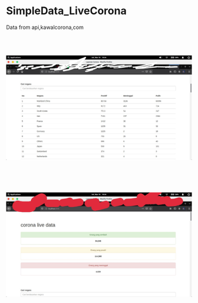 # SimpleData_LiveCorona
Data from api,kawalcorona,com
<br><br><br><br><br>
<img src="IMG_20200310_184443.JPG"><br><br><br><br><br><br>
<img src="IMG_20200310_184549.JPG">
